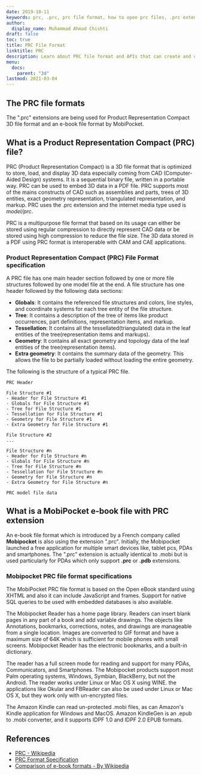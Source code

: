 ```yaml
---
date: 2019-10-11
keywords: prc, .prc, prc file format, how to open prc files, .prc extension, prc extension
author:
  display_name: Muhammad Ahmad Chishti
draft: false
toc: true
title: PRC File Format
linktitle: PRC
description: Learn about PRC file format and APIs that can create and open PRC files.
menu:
  docs:
    parent: "3d"
lastmod: 2021-03-04
---
```

## The PRC file formats
The ".prc" extensions are being used for Product Representation Compact 3D file format and an e-book file format by MobiPocket.

## What is a Product Representation Compact (PRC) file?

PRC (Product Representation Compact) is a 3D file format that is optimized to store, load, and display 3D data especially coming from CAD (Computer-Aided Design) systems. It is a sequential binary file, written in a portable way. PRC can be used to embed 3D data in a PDF file. PRC supports most of the mains constructs of CAD such as assemblies and parts, trees of 3D entities, exact geometry representation, triangulated representation, and markup. PRC uses the .prc extension and the internet media type used is *model/prc*.

PRC is a multipurpose file format that based on its usage can either be stored using regular compression to directly represent CAD data or be stored using high compression to reduce the file size. The 3D data stored in a PDF using PRC format is interoperable with CAM and CAE applications.

### Product Representation Compact (PRC) File Format specification

A PRC file has one main header section followed by one or more file structures followed by one model file at the end. A file structure has one header followed by the following data sections:

- **Globals**: It contains the referenced file structures and colors, line styles, and coordinate systems for each tree entity of the file structure.
- **Tree**: It contains a description of the tree of items like product occurrences, part definitions, representation items, and markup.
- **Tessellation**: It contains all the tessellated(triangulated) data in the leaf entities of the tree(representation items and markups).
- **Geometry**: It contains all exact geometry and topology data of the leaf entities of the tree(representation items).
- **Extra geometry**: It contains the summary data of the geometry. This allows the file to be partially loaded without loading the entire geometry.

The following is the structure of a typical PRC file.

```console
PRC Header

File Structure #1
- Header for File Structure #1
- Globals for File Structure #1
- Tree for File Structure #1
- Tessellation for File Structure #1
- Geometry for File Structure #1
- Extra Geometry for File Structure #1

File Structure #2
...

File Structure #n
- Header for File Structure #n
- Globals for File Structure #n
- Tree for File Structure #n
- Tessellation for File Structure #n
- Geometry for File Structure #n
- Extra Geometry for File Structure #n

PRC model file data
```
## What is a MobiPocket e-book file with PRC extension
An e-book file format which is introduced by a French company called **Mobipocket** is also using the extension ".prc". Initially, the Mobipocket launched a free application for multiple smart devices like, tablet pcs, PDAs and smartphones. The ".prc" extension is actually identical to .mobi but is used particularly for PDAs which only support **.prc** or **.pdb** extensions.

### Mobipocket PRC file format specifications
The MobiPocket PRC file format is based on the Open eBook standard using XHTML and also it can include JavaScript and frames. Support for native SQL queries to be used with embedded databases is also available.

The Mobipocket Reader has a home page library. Readers can insert blank pages in any part of a book and add variable drawings. The objects like Annotations, bookmarks, corrections, notes, and drawings are manageable from a single location. Images are converted to GIF format and have a maximum size of 64K which is sufficient for mobile phones with small screens. Mobipocket Reader has the electronic bookmarks, and a built-in dictionary.

The reader has a full screen mode for reading and support for many PDAs, Communicators, and Smartphones. The Mobipocket products support most Palm operating systems, Windows, Symbian, BlackBerry, but not the Android. The reader works under Linux or Mac OS X using WINE. the applications like Okular and FBReader can also be used under Linux or Mac OS X, but they work only with un-encrypted files.

The Amazon Kindle can read un-protected .mobi files, as can Amazon's Kindle application for Windows and MacOS. Amazon KindleGen is an .epub to .mobi converter, and it supports IDPF 1.0 and IDPF 2.0 EPUB formats.

## References

- [PRC - Wikipedia](https://en.wikipedia.org/wiki/PRC_(file_format))
- [PRC Format Specification](https://web.archive.org/web/20081202034541/http://livedocs.adobe.com/acrobat_sdk/9/Acrobat9_HTMLHelp/API_References/PRCReference/PRC_Format_Specification/index.html)
- [Comparison of e-book formats - By Wikipedia](https://en.wikipedia.org/wiki/Comparison_of_e-book_formats)
